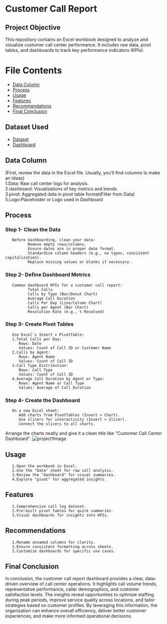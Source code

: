 # Customer Call Report

## Project Objective 
This repository contains an Excel workbook designed to analyze and visualize customer call center performance. It includes raw data, pivot tables, and dashboards to track key performance indicators (KPIs).

# File Contents
- <a  href="https://github.com/hariharanr8/Customer_call_report/blob/main/README.md#Data-Column">Data Column</a>
- <a  href="https://github.com/hariharanr8/Customer_call_report/blob/main/README.md#Process">Process</a>
- <a  href="https://github.com/hariharanr8/Customer_call_report/blob/main/README.md#Usage">Usage</a>
- <a  href="https://github.com/hariharanr8/Customer_call_report/blob/main/README.md#Features">Features</a>
- <a  href="https://github.com/hariharanr8/Customer_call_report/blob/main/README.md#Recommendations">Recommendations</a>
- <a  href="https://github.com/hariharanr8/Customer_call_report/blob/main/README.md#Final-Conclusion">Final Conclusion</a>
## Dataset Used
- <a href="https://github.com/hariharanr8/Customer_call_report/blob/main/project1(customercallreport)Data.xlsx">Dataset</a>
- <a href="https://github.com/hariharanr8/Customer_call_report/blob/main/project1(customercallreport).xlsx">Dashboard</a>
## Data Column
(First, review the data in the Excel file. Usually, you'll find columns to make an Ideas)</br>
       1.Data: Raw call center logs for analysis.</br>
       2.dashboard: Visualizations of key metrics and trends.</br>
       3.pivot: Aggregated data in pivot table format(Filter from Data)</br>
       5.Logo:Placeholder or Logo used in Dashboard</br>
## Process
### Step 1- Clean the Data
       Before dashboarding, clean your data:
              Remove empty rows/columns.
              Ensure dates are in proper date format.
              Standardize column headers (e.g., no typos, consistent capitalization).
              Replace missing values or blanks if necessary.
### Step 2- Define Dashboard Metrics
       Common dashboard KPIs for a customer call report:
              Total Calls
              Calls by Type (Bar/Donut Chart)
              Average Call Duration
              Calls Per Day (Line/Column Chart)
              Calls per Agent (Bar Chart)
              Resolution Rate (e.g., % Resolved)
### Step 3- Create Pivot Tables
       Use Excel's Insert > PivotTable:
       1.Total Calls per Day:
          Rows: Date
          Values: Count of Call ID or Customer Name
       2.Calls by Agent:
          Rows: Agent Name
          Values: Count of Call ID
       3.Call Type Distribution:
          Rows: Call Type
          Values: Count of Call ID
       4.Average Call Duration by Agent or Type:
          Rows: Agent Name or Call Type
          Values: Average of Call Duration
### Step 4- Create the Dashboard
       On a new Excel sheet:
          Add charts from PivotTables (Insert > Chart).
          Use slicers for interactivity (Insert > Slicer).
          Connect the slicers to all charts.
Arrange the charts neatly and give it a clean title like "Customer Call Center Dashboard".
![project1image](https://github.com/user-attachments/assets/eb8c792c-0de1-4c04-9dda-d8b864106815)

## Usage
       1.Open the workbook in Excel.
       2.Use the "Data" sheet for raw call analysis.
       3.Review the "dashboard" for visual summaries.
       4.Explore "pivot" for aggregated insights.

## Features
       1.Comprehensive call log dataset.
       2.Pre-built pivot tables for quick summaries.
       3.Visual dashboards for insights into KPIs.

## Recommendations
       1.Rename unnamed columns for clarity.
       2.Ensure consistent formatting across sheets.
       3.Customize dashboards for specific use cases.
## Final Conclusion
In conclusion, the customer call report dashboard provides a clear, data-driven overview of call center operations. It highlights call volume trends, representative performance, caller demographics, and customer satisfaction levels. The insights reveal opportunities to  optimize staffing during peak periods, improve service quality across locations, and tailor strategies based on customer profiles.  By leveraging this information, the organization can enhance overall efficiency,  deliver better customer experiences, and make more informed operational decisions.
